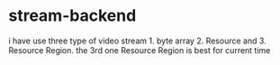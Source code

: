 # stream-backend
i have use three type of video stream 1. byte array 2. Resource and 3. Resource Region. the 3rd one Resource Region is best for current time
